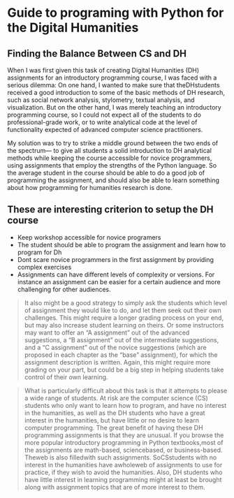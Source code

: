 # Guide to programing with Python for the Digital Humanities

## Finding the Balance Between CS and DH
When I was first given this task of creating Digital Humanities (DH) assignments for
an introductory programming course, I was faced with a serious dilemma: On one hand, I wanted to make sure that theDHstudents received a good introduction to some
of the basic methods of DH research, such as social network analysis, stylometry,
textual analysis, and visualization. But on the other hand, I was merely teaching
an introductory programming course, so I could not expect all of the students to
do professional-grade work, or to write analytical code at the level of functionality
expected of advanced computer science practitioners.

My solution was to try to strike a middle ground between the two ends of the spectrum—
to give all students a solid introduction to DH analytical methods while keeping
the course accessible for novice programmers, using assignments that employ
the strengths of the Python language. So the average student in the course should be able to do a good job of programming the assignment, and should also be able to
learn something about how programming for humanities research is done.

## These are interesting criterion to setup the DH course
- Keep workshop accessible for novice programers
- The student should be able to program the assignment and learn how to program for Dh
- Dont scare novice programmers in the first assignment by providing complex exercises
- Assignments can have different levels of complexity or versions. For instance an assignment can be easier for a certain audience and more challenging for other audiences.

> It also might be a good strategy to simply ask the students which level of assignment they would like to do, and let them seek out their own challenges. This might require a longer grading process on your end, but may also increase student learning on theirs. Or some instructors may want to offer an “A assignment” out of the advanced suggestions, a “B assignment” out of the intermediate suggestions, and a “C assignment” out of the novice suggestions (which are proposed in each chapter as the “base” assignment), for which the assignment description is written. Again, this might require more grading on your part, but could be a big step in helping students
take control of their own learning.

> What is particularly difficult about this task is that it attempts to please a wide range of students. At risk are the computer science (CS) students who only want to learn how to program, and have no interest in the humanities, as well as the DH students who have a great interest in the humanities, but have little or no desire to learn computer programming. The great benefit of having these DH programming assignments is that they are unusual. If you browse the more popular introductory programming in Python textbooks,most of the assignments are math-based, sciencebased, or business-based. Theweb is also filledwith such assignments. SoCSstudents with no interest in the humanities have awholeweb of assignments to use for practice, if they wish to avoid the humanities. Also, DH students who have little interest in learning programming might at least be brought along with assignment topics that are of more interest to them.